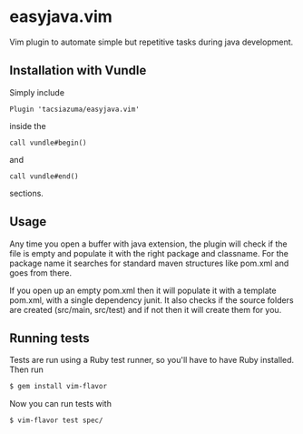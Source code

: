 # easyjava.vim

Vim plugin to automate simple but repetitive tasks during java development.

## Installation with Vundle

Simply include 

```vim
Plugin 'tacsiazuma/easyjava.vim'
```

inside the 

```vim
call vundle#begin()
```
and 

```vim
call vundle#end()
```
sections.

## Usage

Any time you open a buffer with java extension, the plugin will check if the file is empty and populate it with the right package and classname.
For the package name it searches for standard maven structures like pom.xml and goes from there.

If you open up an empty pom.xml then it will populate it with a template pom.xml, with a single dependency junit.
It also checks if the source folders are created (src/main, src/test) and if not then it will create them for you.

## Running tests

Tests are run using a Ruby test runner, so you'll have to have Ruby installed.
Then run

```sh
$ gem install vim-flavor
```

Now you can run tests with

```sh
$ vim-flavor test spec/
```
